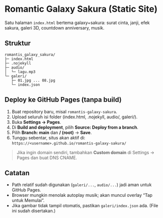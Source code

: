 # Romantic Galaxy Sakura (Static Site)

Satu halaman `index.html` bertema galaxy+sakura: surat cinta, janji, efek sakura, galeri 3D, countdown anniversary, musik.

## Struktur
```
romantis_galaxy_sakura/
├─ index.html
├─ .nojekyll
├─ audio/
│  └─ lagu.mp3
└─ galeri/
   ├─ 01.jpg ... 08.jpg
   └─ index.json
```

## Deploy ke GitHub Pages (tanpa build)
1. Buat repository baru, misal `romantis-galaxy-sakura`.
2. Upload seluruh isi folder (index.html, .nojekyll, audio/, galeri/).
3. Buka **Settings → Pages**.
4. Di **Build and deployment**, pilih **Source: Deploy from a branch**.
5. Pilih **Branch: main** dan **/ (root)** → **Save**.
6. Tunggu sebentar, situs akan aktif di:
   `https://<username>.github.io/romantis-galaxy-sakura/`

> Jika ingin domain sendiri, tambahkan **Custom domain** di Settings → Pages dan buat DNS CNAME.

## Catatan
- Path relatif sudah digunakan (`galeri/...`, `audio/...`) jadi aman untuk GitHub Pages.
- Browser mungkin menolak autoplay musik; akan muncul overlay “Tap untuk Memulai”.
- Jika gambar tidak tampil otomatis, pastikan `galeri/index.json` ada. (File ini sudah disertakan.)
